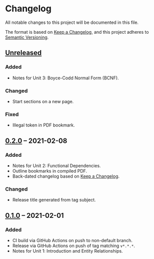 # Changelog

All notable changes to this project will be documented in this file.

The format is based on [Keep a Changelog](https://keepachangelog.com/en/1.0.0/),
and this project adheres to [Semantic Versioning](https://semver.org/spec/v2.0.0.html).

## [Unreleased]

### Added

- Notes for Unit 3: Boyce-Codd Normal Form (BCNF).

### Changed

- Start sections on a new page.

### Fixed

- Illegal token in PDF bookmark.

## [0.2.0] &ndash; 2021-02-08

### Added

- Notes for Unit 2: Functional Dependencies.
- Outline bookmarks in compiled PDF.
- Back-dated changelog based on [Keep a Changelog](https://keepachangelog.com/en/1.0.0/).

### Changed

- Release title generated from tag subject.

## [0.1.0] &ndash; 2021-02-01

### Added

- CI build via GitHub Actions on push to non-default branch.
- Release via GitHub Actions on push of tag matching `v*.*.*`.
- Notes for Unit 1: Introduction and Entity Relationships.

[Unreleased]: https://github.com/martindes01/data-structures-algorithms-databases/compare/v0.2.0...HEAD
[0.2.0]: https://github.com/martindes01/data-structures-algorithms-databases/compare/v0.1.0...v0.2.0
[0.1.0]: https://github.com/martindes01/data-structures-algorithms-databases/compare/root...v0.1.0
